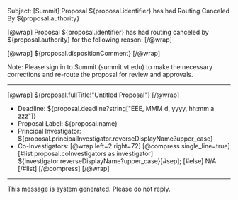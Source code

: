 Subject: [Summit] Proposal ${proposal.identifier} has had Routing Canceled By ${proposal.authority}

[@wrap]
Proposal ${proposal.identifier} has had routing canceled by ${proposal.authority} for the following reason:
[/@wrap]

[@wrap]
${proposal.dispositionComment}
[/@wrap]

Note: Please sign in to Summit (summit.vt.edu) to make the necessary corrections and re-route the proposal for review and approvals.

------------------------------------------------------------------------
[@wrap]
${proposal.fullTitle!"Untitled Proposal"}
[/@wrap]

* Deadline:
  ${proposal.deadline?string["EEE, MMM d, yyyy, hh:mm a zzz"]}
* Proposal Label:
  ${proposal.name}
* Principal Investigator:
  ${proposal.principalInvestigator.reverseDisplayName?upper_case}
* Co-Investigators:
  [@wrap left=2 right=72]
  [@compress single_line=true]
  [#list proposal.coInvestigators as investigator]
  ${investigator.reverseDisplayName?upper_case}[#sep];
  [#else] N/A
  [/#list]
  [/@compress]
  [/@wrap]

------------------------------------------------------------------------
This message is system generated.
Please do not reply.
